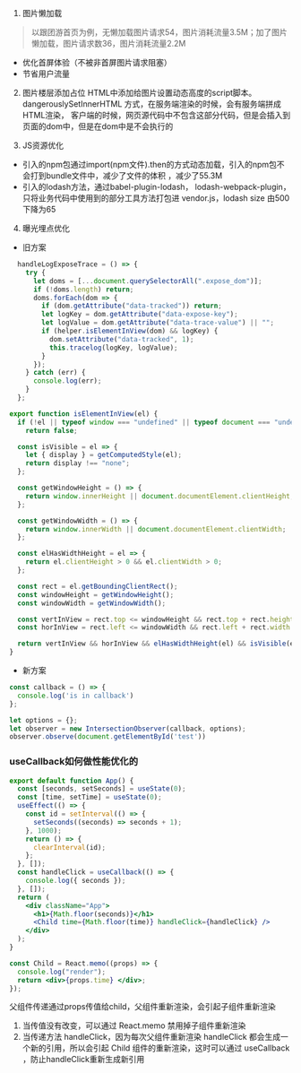1. 图片懒加载
> 以跟团游首页为例，无懒加载图片请求54，图片消耗流量3.5M；加了图片懒加载，图片请求数36，图片消耗流量2.2M
- 优化首屏体验（不被非首屏图片请求阻塞）
- 节省用户流量

2. 图片楼层添加占位
HTML中添加给图片设置动态高度的script脚本。dangerouslySetInnerHTML 方式，在服务端渲染的时候，会有服务端拼成HTML渲染， 客户端的时候，网页源代码中不包含这部分代码，但是会插入到页面的dom中，但是在dom中是不会执行的

3. JS资源优化
- 引入的npm包通过import(npm文件).then的方式动态加载，引入的npm包不会打到bundle文件中，减少了文件的体积 ，减少了55.3M
- 引入的lodash方法，通过babel-plugin-lodash， lodash-webpack-plugin，只将业务代码中使用到的部分工具方法打包进 vendor.js，lodash size 由500下降为65


4. 曝光埋点优化

- 旧方案
```js
  handleLogExposeTrace = () => {
    try {
      let doms = [...document.querySelectorAll(".expose_dom")];
      if (!doms.length) return;
      doms.forEach(dom => {
        if (dom.getAttribute("data-tracked")) return;
        let logKey = dom.getAttribute("data-expose-key");
        let logValue = dom.getAttribute("data-trace-value") || "";
        if (helper.isElementInView(dom) && logKey) {
          dom.setAttribute("data-tracked", 1);
          this.tracelog(logKey, logValue);
        }
      });
    } catch (err) {
      console.log(err);
    }
  };
```

```js
export function isElementInView(el) {
  if (!el || typeof window === "undefined" || typeof document === "undefined")
    return false;

  const isVisible = el => {
    let { display } = getComputedStyle(el);
    return display !== "none";
  };

  const getWindowHeight = () => {
    return window.innerHeight || document.documentElement.clientHeight;
  };

  const getWindowWidth = () => {
    return window.innerWidth || document.documentElement.clientWidth;
  };

  const elHasWidthHeight = el => {
    return el.clientHeight > 0 && el.clientWidth > 0;
  };

  const rect = el.getBoundingClientRect();
  const windowHeight = getWindowHeight();
  const windowWidth = getWindowWidth();

  const vertInView = rect.top <= windowHeight && rect.top + rect.height >= 0;
  const horInView = rect.left <= windowWidth && rect.left + rect.width >= 0;

  return vertInView && horInView && elHasWidthHeight(el) && isVisible(el);
}
```
- 新方案
```js
const callback = () => {
  console.log('is in callback')
};

let options = {};
let observer = new IntersectionObserver(callback, options);
observer.observe(document.getElementById('test'))
```

### useCallback如何做性能优化的
```jsx
export default function App() {
  const [seconds, setSeconds] = useState(0);
  const [time, setTime] = useState(0);
  useEffect(() => {
    const id = setInterval(() => {
      setSeconds((seconds) => seconds + 1);
    }, 1000);
    return () => {
      clearInterval(id);
    };
  }, []);
  const handleClick = useCallback(() => {
    console.log({ seconds });
  }, []);
  return (
    <div className="App">
      <h1>{Math.floor(seconds)}</h1>
      <Child time={Math.floor(time)} handleClick={handleClick} />
    </div>
  );
}

const Child = React.memo((props) => {
  console.log("render");
  return <div>{props.time} </div>;
});

```

父组件传递通过props传值给child，父组件重新渲染，会引起子组件重新渲染
1. 当传值没有改变，可以通过 React.memo 禁用掉子组件重新渲染
2. 当传递方法 handleClick，因为每次父组件重新渲染 handleClick 都会生成一个新的引用，所以会引起 Child 组件的重新渲染，这时可以通过 useCallback ，防止handleClick重新生成新引用